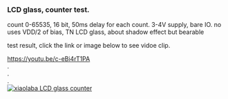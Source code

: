 ### LCD glass, counter test.
count 0-65535, 16 bit, 50ms delay for each count.
3-4V supply, bare IO. no uses VDD/2 of bias, TN LCD glass, about shadow effect but bearable

test result, click the link or image below to see vidoe clip.

https://youtu.be/c-eBi4rT1PA   
.  
.  
.  
[![xiaolaba LCD glass counter](https://img.youtube.com/vi/c-eBi4rT1PA/0.jpg)](https://www.youtube.com/watch?v=c-eBi4rT1PA)
    

